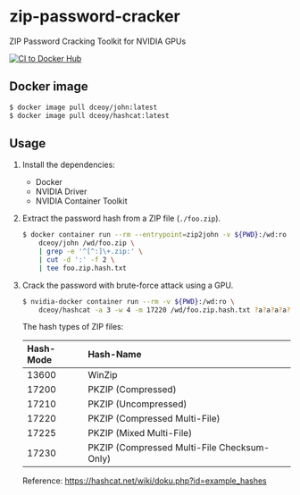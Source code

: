zip-password-cracker
====================

ZIP Password Cracking Toolkit for NVIDIA GPUs

[![CI to Docker Hub](https://github.com/dceoy/zip-password-cracker/actions/workflows/docker-publish.yml/badge.svg)](https://github.com/dceoy/zip-password-cracker/actions/workflows/docker-publish.yml)

Docker image
------------

```sh
$ docker image pull dceoy/john:latest
$ docker image pull dceoy/hashcat:latest
```

Usage
-----

1.  Install the dependencies:
    - Docker
    - NVIDIA Driver
    - NVIDIA Container Toolkit

2.  Extract the password hash from a ZIP file (`./foo.zip`).

    ```sh
    $ docker container run --rm --entrypoint=zip2john -v ${PWD}:/wd:ro \
        dceoy/john /wd/foo.zip \
        | grep -e '^[^:]\+.zip:' \
        | cut -d ':' -f 2 \
        | tee foo.zip.hash.txt
    ```

3.  Crack the password with brute-force attack using a GPU.

    ```sh
    $ nvidia-docker container run --rm -v ${PWD}:/wd:ro \
        dceoy/hashcat -a 3 -w 4 -m 17220 /wd/foo.zip.hash.txt ?a?a?a?a?a?a?a?a
    ```

    The hash types of ZIP files:

    | Hash-Mode | Hash-Name                                   |
    |:----------|:--------------------------------------------|
    | 13600     | WinZip                                      |
    | 17200     | PKZIP (Compressed)                          |
    | 17210     | PKZIP (Uncompressed)                        |
    | 17220     | PKZIP (Compressed Multi-File)               |
    | 17225     | PKZIP (Mixed Multi-File)                    |
    | 17230     | PKZIP (Compressed Multi-File Checksum-Only) |

    Reference: https://hashcat.net/wiki/doku.php?id=example_hashes
